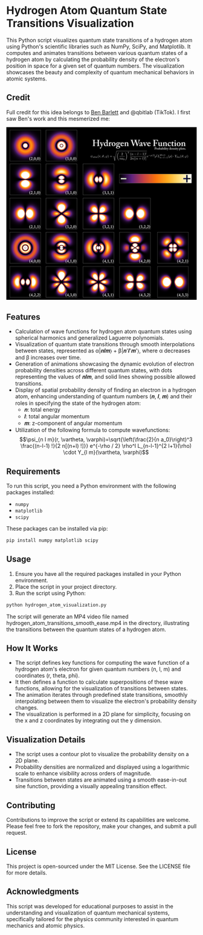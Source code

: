 # Hydrogen Atom Quantum State Transitions Visualization

This Python script visualizes quantum state transitions of a hydrogen atom using Python's scientific libraries such as NumPy, SciPy, and Matplotlib. It computes and animates transitions between various quantum states of a hydrogen atom by calculating the probability density of the electron's position in space for a given set of quantum numbers. The visualization showcases the beauty and complexity of quantum mechanical behaviors in atomic systems.

## Credit

Full credit for this idea belongs to [Ben Barlett](https://twitter.com/bencbartlett/status/1287802625602117632) and @qbitlab (TikTok). I first saw Ben's work and this mesmerized me:

![image](Ed8wDdIU8AAP7Ps.png)

## Features

- Calculation of wave functions for hydrogen atom quantum states using spherical harmonics and generalized Laguerre polynomials.
- Visualization of quantum state transitions through smooth interpolations between states, represented as α|𝒏𝒍𝒎⟩ + β|𝒏'𝒍'𝒎'⟩, where α decreases and β increases over time.
- Generation of animations showcasing the dynamic evolution of electron probability densities across different quantum states, with dots representing the values of 𝒏𝒍𝒎, and solid lines showing possible allowed transitions.
- Display of spatial probability density of finding an electron in a hydrogen atom, enhancing understanding of quantum numbers (𝒏, 𝒍, 𝒎) and their roles in specifying the state of the hydrogen atom:
    - 𝒏: total energy
    - 𝒍: total angular momentum
    - 𝒎: z-component of angular momentum
- Utilization of the following formula to compute wavefunctions: 
$$\psi_{n l m}(r, \vartheta, \varphi)=\sqrt{\left(\frac{2}{n a_0}\right)^3 \frac{(n-l-1) !}{2 n[(n+l) !]}} e^{-\rho / 2} \rho^l L_{n-l-1}^{2 l+1}(\rho) \cdot Y_{l m}(\vartheta, \varphi)$$

## Requirements

To run this script, you need a Python environment with the following packages installed:

- `numpy`
- `matplotlib`
- `scipy`

These packages can be installed via pip:

```bash
pip install numpy matplotlib scipy
```

## Usage
1. Ensure you have all the required packages installed in your Python environment.
2. Place the script in your project directory.
3. Run the script using Python:
```bash
python hydrogen_atom_visualization.py
```
The script will generate an MP4 video file named hydrogen_atom_transitions_smooth_ease.mp4 in the directory, illustrating the transitions between the quantum states of a hydrogen atom.

## How It Works
- The script defines key functions for computing the wave function of a hydrogen atom's electron for given quantum numbers (n, l, m) and coordinates (r, theta, phi).
- It then defines a function to calculate superpositions of these wave functions, allowing for the visualization of transitions between states.
- The animation iterates through predefined state transitions, smoothly interpolating between them to visualize the electron's probability density changes.
- The visualization is performed in a 2D plane for simplicity, focusing on the x and z coordinates by integrating out the y dimension.
## Visualization Details
- The script uses a contour plot to visualize the probability density on a 2D plane.
- Probability densities are normalized and displayed using a logarithmic scale to enhance visibility across orders of magnitude.
- Transitions between states are animated using a smooth ease-in-out sine function, providing a visually appealing transition effect.

## Contributing
Contributions to improve the script or extend its capabilities are welcome. Please feel free to fork the repository, make your changes, and submit a pull request.

## License
This project is open-sourced under the MIT License. See the LICENSE file for more details.

## Acknowledgments
This script was developed for educational purposes to assist in the understanding and visualization of quantum mechanical systems, specifically tailored for the physics community interested in quantum mechanics and atomic physics.
